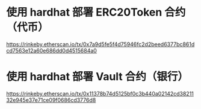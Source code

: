 # 使用 hardhat 部署 ERC20Token 合约（代币）
https://rinkeby.etherscan.io/tx/0x7a9d5fe5f4d75946fc2d2beed6377bc861dcd7563e12a60e686dd0d4515684a0

# 使用 hardhat 部署 Vault 合约（银行）
https://rinkeby.etherscan.io/tx/0x11378b74d5125bf0c3b440a02142cd3821132e945e37e71ce09f0686cd3776d8
